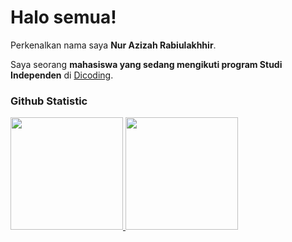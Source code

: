 # Halo semua! 

Perkenalkan nama saya **Nur Azizah Rabiulakhhir**.<br>

Saya seorang **mahasiswa yang sedang mengikuti program Studi Independen** di [Dicoding](https://www.dicoding.com/).<br>

### Github Statistic
<p align="left">
<a href="https://github.com/Nurazizahra">
  <img height="180em" src="https://github-readme-stats-eight-theta.vercel.app/api?username=Nurazizahra&show_icons=true&theme=algolia&include_all_commits=true&count_private=true"/>
  <img height="180em" src="https://github-readme-stats-eight-theta.vercel.app/api/top-langs/?username=Nurazizahra&layout=compact&theme=algolia"/>
</a>
</p>
